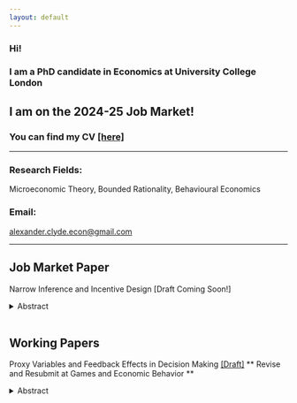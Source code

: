 ```yaml
---
layout: default
---
```


### Hi!
### I am a PhD candidate in Economics at University College London
## I am on the 2024-25 Job Market!
### You can find my CV [[here]](Documents/Alexander_Clyde_CV.pdf)

* * *

### **Research Fields:**
 
Microeconomic Theory, Bounded Rationality, Behavioural Economics

### **Email:** 

alexander.clyde.econ@gmail.com

* * *
## **Job Market Paper**

Narrow Inference and Incentive Design [Draft Coming Soon!]
<details align="justify">
<summary>Abstract</summary>
<br>
There is evidence that people struggle to do causal inference in complex multidimensional environments. This paper explores the consequences of this in a principal-agent setting. A principal chooses a mechanism to screen an agent. The agent makes choices on multiple dimensions, and infers the effect of each action separately without properly controlling for the other actions. I characterize the principal's optimal mechanism when facing an agent who does such `narrow' inference, and contrast it with their optimal mechanism when the agent is fully rational. I show that the principal can benefit from narrow inference, and identify cases where this holds.
</details>

<br>

## **Working Papers**

Proxy Variables and Feedback Effects in Decision Making [[Draft]](Documents/Proxy_Variables_in_Equilibrium___Draft.pdf)
** Revise and Resubmit at Games and Economic Behavior **
<details align="justify">
<summary>Abstract</summary>
<br>
When using data, often an analyst only has access to proxies or measurements of the true variables of interest. I propose a framework that models economic decision makers as ‘flawed statisticians’ who assume potentially noisy proxy variables are perfectly measured. Due to feedback from the choices into data, a notion of equilibrium is required to close the model. I illustrate the concept with applications to policing/crime and market entry. In these examples, we see that very small imperfections in the proxy variable can lead to large distortions in beliefs. I characterize all strategies that can arise as equilibria when measurement is arbitrarily close to perfect.
</details>

